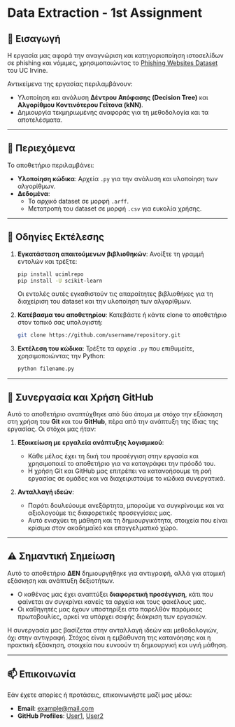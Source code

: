 # Data Extraction - 1st Assignment

## 📝 Εισαγωγή
Η εργασία μας αφορά την αναγνώριση και κατηγοριοποίηση ιστοσελίδων σε phishing και νόμιμες, χρησιμοποιώντας το [Phishing Websites Dataset](https://archive.ics.uci.edu/dataset/327/phishing+websites) του UC Irvine. 

Αντικείμενα της εργασίας περιλαμβάνουν:
- Υλοποίηση και ανάλυση **Δέντρου Απόφασης (Decision Tree)** και **Αλγορίθμου Κοντινότερου Γείτονα (kNN)**.
- Δημιουργία τεκμηριωμένης αναφοράς για τη μεθοδολογία και τα αποτελέσματα.

---

## 📂 Περιεχόμενα
Το αποθετήριο περιλαμβάνει:
- **Υλοποίηση κώδικα**: Αρχεία `.py` για την ανάλυση και υλοποίηση των αλγορίθμων.
- **Δεδομένα**:
  - Το αρχικό dataset σε μορφή `.arff`.
  - Μετατροπή του dataset σε μορφή `.csv` για ευκολία χρήσης.

---

## 🚀 Οδηγίες Εκτέλεσης

1. **Εγκατάσταση απαιτούμενων βιβλιοθηκών**:
   Ανοίξτε τη γραμμή εντολών και τρέξτε:
   ```bash
   pip install ucimlrepo
   pip install -U scikit-learn
   ```
   Οι εντολές αυτές εγκαθιστούν τις απαραίτητες βιβλιοθήκες για τη διαχείριση του dataset και την υλοποίηση των αλγορίθμων.
   
2. **Κατέβασμα του αποθετηρίου**:
   Κατεβάστε ή κάντε clone το αποθετήριο στον τοπικό σας υπολογιστή:
   ```bash
   git clone https://github.com/username/repository.git
   ```

3. **Εκτέλεση του κώδικα**:
   Τρέξτε τα αρχεία `.py` που επιθυμείτε, χρησιμοποιώντας την Python:
   ```bash
   python filename.py
   ```

---

## 👥 Συνεργασία και Χρήση GitHub
Αυτό το αποθετήριο αναπτύχθηκε από δύο άτομα με στόχο την εξάσκηση στη χρήση του **Git** και του **GitHub**, πέρα από την ανάπτυξη της ίδιας της εργασίας. Οι στόχοι μας ήταν:

1. **Εξοικείωση με εργαλεία ανάπτυξης λογισμικού**: 
   - Κάθε μέλος έχει τη δική του προσέγγιση στην εργασία και χρησιμοποιεί το αποθετήριο για να καταγράφει την πρόοδό του.
   - Η χρήση Git και GitHub μας επιτρέπει να κατανοήσουμε τη ροή εργασίας σε ομάδες και να διαχειριστούμε το κώδικα συνεργατικά.

2. **Ανταλλαγή ιδεών**:
   - Παρότι δουλεύουμε ανεξάρτητα, μπορούμε να συγκρίνουμε και να αξιολογούμε τις διαφορετικές προσεγγίσεις μας.
   - Αυτό ενισχύει τη μάθηση και τη δημιουργικότητα, στοιχεία που είναι κρίσιμα στον ακαδημαϊκό και επαγγελματικό χώρο.

---

## ⚠️ Σημαντική Σημείωση
Αυτό το αποθετήριο **ΔΕΝ** δημιουργήθηκε για αντιγραφή, αλλά για ατομική εξάσκηση και ανάπτυξη δεξιοτήτων. 

- Ο καθένας μας έχει αναπτύξει **διαφορετική προσέγγιση**, κάτι που φαίνεται αν συγκρίνει κανείς τα αρχεία και τους φακέλους μας.
- Οι καθηγητές μας έχουν υποστηρίξει στο παρελθόν παρόμοιες πρωτοβουλίες, αρκεί να υπάρχει σαφής διάκριση των εργασιών. 

Η συνεργασία μας βασίζεται στην ανταλλαγή ιδεών και μεθοδολογιών, όχι στην αντιγραφή. Στόχος είναι η εμβάθυνση της κατανόησης και η πρακτική εξάσκηση, στοιχεία που ευνοούν τη δημιουργική και υγιή μάθηση.

---

## 📫 Επικοινωνία
Εάν έχετε απορίες ή προτάσεις, επικοινωνήστε μαζί μας μέσω:
- **Email**: example@mail.com
- **GitHub Profiles**: [User1](https://github.com/User1), [User2](https://github.com/User2)
